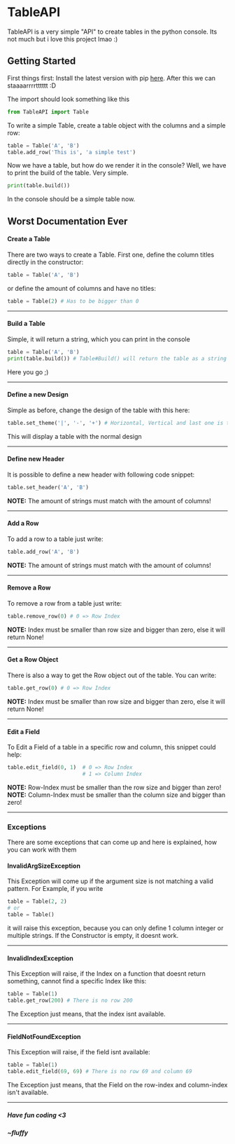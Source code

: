 # TableAPI
TableAPI is a very simple "API"  to create tables in the python console.
Its not much but i love this project lmao :)

## Getting Started
First things first: Install the latest version with pip [here](https://pypi.org/project/TableAPI/).
After this we can staaaarrrrtttttt :D

The import should look something like this
```py
from TableAPI import Table
```

To write a simple Table, create a table object with the columns and a simple row:
```py
table = Table('A', 'B')
table.add_row('This is', 'a simple test')
```
Now we have a table, but how do we render it in the console?
Well, we have to print the build of the table. Very simple.
```py
print(table.build())
```
In the console should be a simple table now.
## Worst Documentation Ever
#### Create a Table
There are two ways to create a Table. First one, define the column titles directly in the constructor:
```py
table = Table('A', 'B')
```
or define the amount of columns and have no titles:
```py
table = Table(2) # Has to be bigger than 0
```
<hr>

#### Build a Table
Simple, it will return a string, which you can print in the console
```py
table = Table('A', 'B')
print(table.build()) # Table#Build() will return the table as a string
```
Here you go ;)
<hr>

#### Define a new Design
Simple as before, change the design of the table with this here:
```py
table.set_theme('|', '-', '+') # Horizontal, Vertical and last one is the dot between
```
This will display a table with the normal design
<hr>

#### Define new Header
It is possible to define a new header with following code snippet:
```py
table.set_header('A', 'B')
```
**NOTE:** The amount of strings must match with the amount of columns!
<hr>

#### Add a Row
To add a row to a table just write:
```py
table.add_row('A', 'B')
```
**NOTE:** The amount of strings must match with the amount of columns!
<hr>

#### Remove a Row
To remove a row from a table just write:
```py
table.remove_row(0) # 0 => Row Index
```
**NOTE:** Index must be smaller than row size and bigger than zero, else it will return None!
<hr>

#### Get a Row Object
There is also a way to get the Row object out of the table. You can write:
```py
table.get_row(0) # 0 => Row Index
```
**NOTE:** Index must be smaller than row size and bigger than zero, else it will return None!
<hr>

#### Edit a Field
To Edit a Field of a table in a specific row and column, this snippet could help:
```py
table.edit_field(0, 1)  # 0 => Row Index 
						# 1 => Column Index
```
**NOTE:** Row-Index must be smaller than the row size and bigger than zero!
**NOTE:** Column-Index must be smaller than the column size and bigger than zero!
<hr>

### Exceptions
There are some exceptions that can come up and here is explained, how you can work with them
#### InvalidArgSizeException
This Exception will come up if the argument size is not matching a valid pattern.
For Example, if you write
```py
table = Table(2, 2)
# or
table = Table()
```
it will raise this exception, because you can only define 1 column integer or multiple strings.
If the Constructor is empty, it doesnt work.
<hr>

#### InvalidIndexException
This Exception will raise, if the Index on a function that doesnt return something, cannot find a specific Index like this:
```py
table = Table(1)
table.get_row(200) # There is no row 200
```
The Exception just means, that the index isnt available.
<hr>

#### FieldNotFoundException
This Exception will raise, if the field isnt available:
```py
table = Table(1)
table.edit_field(69, 69) # There is no row 69 and column 69
```
The Exception just means, that the Field on the row-index and column-index isn't available.
<hr>


##### Have fun coding <3
##### ~fluffy
